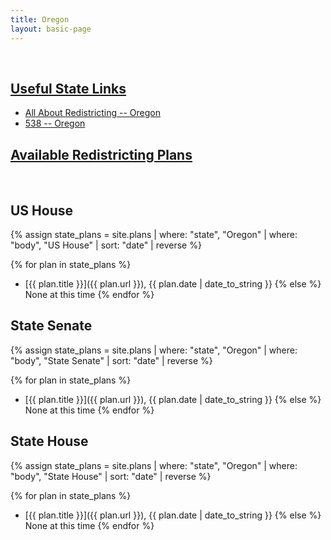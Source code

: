 ```yaml
---
title: Oregon
layout: basic-page
---
```


<br>

<u>Useful State Links</u>
---

- [All About Redistricting -- Oregon](https://redistricting.lls.edu/state/oregon/?cycle=2020&level=Congress&startdate=)
- [538 -- Oregon](https://projects.fivethirtyeight.com/redistricting-2022-maps/oregon/)

<u>Available Redistricting Plans</u>
---

<br>

US House
---
{% assign state_plans = site.plans | where: "state", "Oregon" | where: "body", "US House" | sort: "date" | reverse %}

{% for plan in state_plans %}
- [{{ plan.title }}]({{ plan.url }}), {{ plan.date | date_to_string }}
{% else %}
None at this time
{% endfor %}

State Senate
---
{% assign state_plans = site.plans | where: "state", "Oregon" | where: "body", "State Senate" | sort: "date" | reverse %}

{% for plan in state_plans %}
- [{{ plan.title }}]({{ plan.url }}), {{ plan.date | date_to_string }}
{% else %}
None at this time
{% endfor %}


State House
---
{% assign state_plans = site.plans | where: "state", "Oregon" | where: "body", "State House" | sort: "date" | reverse %}

{% for plan in state_plans %}
- [{{ plan.title }}]({{ plan.url }}), {{ plan.date | date_to_string }}
{% else %}
None at this time
{% endfor %}

